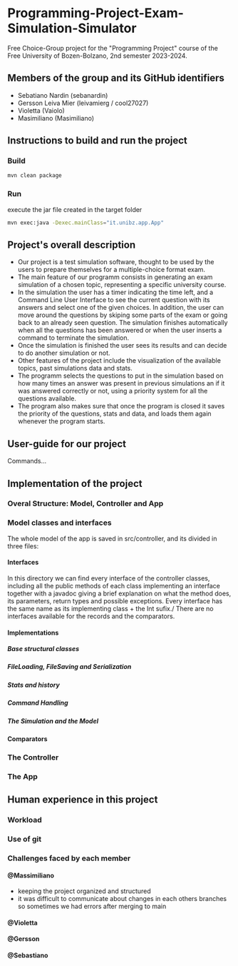 # Programming-Project-Exam-Simulation-Simulator
Free Choice-Group project for the "Programming Project" course of the Free University of Bozen-Bolzano, 2nd semester 2023-2024. 

## Members of the group and its GitHub identifiers
- Sebatiano Nardin (sebanardin)
- Gersson Leiva Mier (leivamierg / cool27027)
- Violetta (Vaiolo)
- Masimiliano (Masimiliano)
## Instructions to build and run the project

### Build

```bash
mvn clean package
```

### Run

execute the jar file created in the target folder

```bash
mvn exec:java -Dexec.mainClass="it.unibz.app.App"
```

## Project's overall description
- Our project is a test simulation software, thought to be used by the users to prepare themselves for a multiple-choice format exam.
- The main feature of our programm consists in generating an exam simulation of a chosen topic, representing a specific university course.
- In the simulation the user has a timer indicating the time left, and a Command Line User Interface to see the current question with its 
answers and select one of the given choices. In addition, the user can move around the questions by skiping some parts of the exam or going back to an already seen question.
  The simulation finishes automatically when all the questions has been answered or when the user inserts a command to terminate the simulation. 
- Once the simulation is finished the user sees its results and can decide to do another simulation or not.
- Other features of the project include the visualization of the available topics, past simulations data and stats.
- The programm selects the questions to put in the simulation based on how many times an answer was present in previous simulations an if it was answered correctly or not, using a priority system for all the questions available.
- The program also makes sure that once the program is closed it saves the priority of the questions, stats and data, and loads them again whenever the program starts.

## User-guide for our project

Commands...

## Implementation of the project

### Overal Structure: Model, Controller and App

### Model classes and interfaces

The whole model of the app is saved in src/controller, and its divided in three files:

#### Interfaces
In this directory we can find every interface of the controller classes, including all the public methods of each class implementing an interface together with a javadoc giving a brief explanation on what the method does, its parameters, return types and possible exceptions. Every interface has the same name as its implementing class + the Int sufix./
There are no interfaces available for the records and the comparators.

#### Implementations

##### Base structural classes

##### FileLoading, FileSaving and Serialization

##### Stats and history

##### Command Handling

##### The Simulation and the Model

#### Comparators

### The Controller

### The App

## Human experience in this project

### Workload



### Use of git

### Challenges faced by each member

#### @MassimiIiano

- keeping the project organized and structured
- it was difficult to communicate about changes in each others branches so sometimes we had errors after merging to main

#### @Violetta

#### @Gersson

#### @Sebastiano
